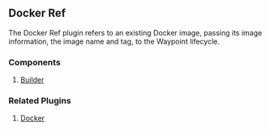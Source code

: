 ## Docker Ref

The Docker Ref plugin refers to an existing Docker image, passing its image
information, the image name and tag, to the Waypoint lifecycle.

### Components

1. [Builder](/waypoint/integrations/hashicorp/docker/latest/components/builder)

### Related Plugins

1. [Docker](/waypoint/integrations/hashicorp/docker)
